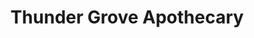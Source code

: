 ---
title: "Thunder Grove Apothecary"
url: /ware-shoals/thunder-grove-apothecary/
shop: herbalist
---
